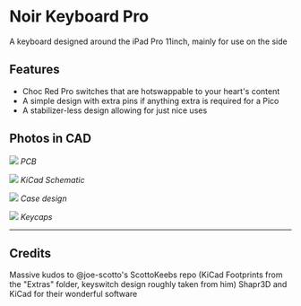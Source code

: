 # Noir Keyboard Pro
A keyboard designed around the iPad Pro 11inch, mainly for use on the side

## Features
- Choc Red Pro switches that are hotswappable to your heart's content
- A simple design with extra pins if anything extra is required for a Pico
- A stabilizer-less design allowing for just nice uses

## Photos in CAD
![](https://hc-cdn.hel1.your-objectstorage.com/s/v3/dc9c451881f7bf7e6b392740a5baa7a7510f83d8_screenshot_2025-06-09_at_2.57.29___pm.png)
*PCB*

![](https://hc-cdn.hel1.your-objectstorage.com/s/v3/9b02e406b71d4aa501c7e1f48b042711d60b825e_screenshot_2025-06-09_at_2.55.31___pm.png)
*KiCad Schematic*

![](https://hc-cdn.hel1.your-objectstorage.com/s/v3/e7dd7110453b68614ad8ac74eaa0cd8b4e3839e6_screenshot_2025-06-09_at_2.59.55___pm.png)
*Case design*

![](https://hc-cdn.hel1.your-objectstorage.com/s/v3/fe54ca90435c7e9a2e1b48cacd29e140f68c589f_screenshot_2025-06-09_at_10.46.08___pm.png)
*Keycaps*

---

## Credits
Massive kudos to @joe-scotto's ScottoKeebs repo (KiCad Footprints from the "Extras" folder, keyswitch design roughly taken from him)
Shapr3D and KiCad for their wonderful software

